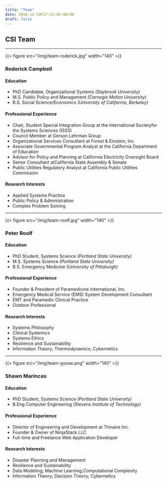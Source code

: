 ```yaml
---
title: "Team"
date: 2018-12-19T17:51:03-08:00
draft: false
---
```


## CSI Team

---

{{< figure src="/img/team-roderick.jpg" width="140" >}}
### Roderick Campbell

#### Education
* PhD Candidate, Organizational Systems *(Saybrook University)*
* M.S. Public Policy and Management *(Carnegie Mellon University)*
* B.S. Social Science/Economics *(University of California, Berkeley)*

#### Professional Experience
* Chair, Student Special Integration Group at the International Societyfor the Systems Sciences (ISSS)
* Council Member at Gerson Lehrman Group
* Organizational Services Consultant at Forest & Einstein, Inc.
* Associate Governmental Program Analyst at the California Department of Education
* Advisor for Policy and Planning at California Electricity Oversight Board
* Senior Consultant atCalifornia State Assembly & Senate
* Public Utilities Regulatory Analyst at California Public Utilities Commission

#### Research Interests
* Applied Systems Practice
* Public Policy & Administration
* Complex Problem Solving

---

{{< figure src="/img/team-roolf.jpg" width="140" >}}
### Peter Roolf

#### Education
* PhD Student, Systems Science *(Portland State University)*
* M.S. Systems Science *(Portland State University)*
* B.S. Emergency Medicine *(University of Pittsburgh)*

#### Professional Experience
* Founder & President of Paramedicine International, Inc.
* Emergency Medical Service (EMS) System Development Consultant
* EMT and Paramedic Clinical Practice
* Outdoor Professional 

#### Research Interests
* Systems Philosophy
* Clinical Systemics
* Systems Ethics
* Resilience and Sustainability
* Information Theory; Thermodynamics; Cybernetics

---

{{< figure src="/img/team-goose.png" width="140" >}}
### Shawn Marincas

#### Education
* PhD Student, Systems Science *(Portland State University)*
* B.Eng Computer Engineering *(Stevens Institute of Technology)*

#### Professional Experience
* Director of Engineering and Development at Thinaire Inc.
* Founder & Owner of NinjaStack LLC
* Full-time and Freelance Web Application Developer

#### Research Interests
* Disaster Planning and Management
* Resilience and Sustainability
* Data Modeling; Machine Learning;Computational Complexity
* Information Theory; Decision Theory; Cybernetics
